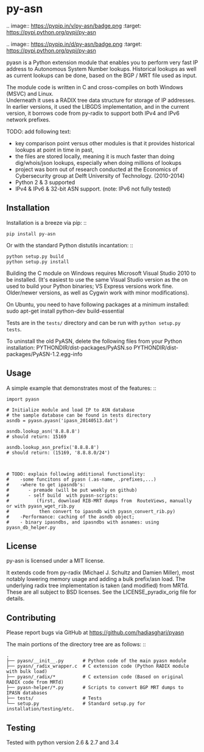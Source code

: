 py-asn
========

.. image:: https://pypip.in/v/py-asn/badge.png
   :target: https://pypi.python.org/pypi/py-asn
    
.. image:: https://pypip.in/d/py-asn/badge.png
   :target: https://pypi.python.org/pypi/py-asn

   
pyasn is a Python extension module that enables you to perform very fast IP address to 
Autonomous System Number lookups. Historical lookups as well as current lookups can be done, 
based on the BGP / MRT file used as input.

The module code is written in C and cross-compiles on both Windows (MSVC) and Linux.   
Underneath it uses a RADIX tree data structure for storage of IP addresses. In earlier versions,
it used the LIBGDS implementation, and in the current version, it borrows code from py-radix 
to support both IPv4 and IPv6 network prefixes. 



TODO: add following text:
- key comparison point versus other modules is that it provides historical lookups at point in time in past, 
- the files are stored locally, meaning it is much faster than doing dig/whois/json lookups, especially when doing millions of lookups
- project was born out of research conducted at the Economics of Cybersecurity group at Delft University of Technology. (2010-2014)
- Python 2 & 3 supported    
- IPv4 & IPv6 & 32-bit ASN support. (note: IPv6  not fully tested)

    


Installation
------------

Installation is a breeze via pip: ::

    pip install py-asn

Or with the standard Python distutils incantation: ::

	python setup.py build
	python setup.py install

Building the C module on Windows requires Microsoft Visual Studio 2010 to be installed.
(It's easiest to use the same Visual Studio version as the on used to build your Python binaries; 
VS Express versions work fine. Older/newer versions, as well as Cygwin work with minor modifications).

On Ubuntu, you need to have following packages at a minimum installed:
sudo apt-get install python-dev build-essential
    
    
Tests are in the ``tests/`` directory and can be run with
``python setup.py tests``.


To uninstall the old PyASN, delete the following files from your Python installation: 
    PYTHONDIR/dist-packages/PyASN.so
    PYTHONDIR/dist-packages/PyASN-1.2.egg-info


Usage
-----

A simple example that demonstrates most of the features: ::

	import pyasn

	# Initialize module and load IP to ASN database
    # the sample database can be found in tests directory
    asndb = pyasn.pyasn('ipasn_20140513.dat')  
    
	asndb.lookup_asn('8.8.8.8')
    # should return: 15169
    
    asndb.lookup_asn_prefix('8.8.8.8')
    # should return: (15169, '8.8.8.0/24')



    # TODO: explain following additional functionality:
    #    -some funcitons of pyasn (.as-name, .prefixes,...)
    #    -where to get ipasndb's:
    #       - premade (will be put weekly on github)
    #       - self build  with pyasn-scripts:
    #          (first, download RIB-MRT dumps from  RouteViews, manually or with pyasn_wget_rib.py
    #           then convert to ipasndb with pyasn_convert_rib.py)
    #    -Performance: caching of the asndb object; 
    #    - binary ipasndbs, and ipasndbs with asnames: using pyasn_db_helper.py
    

License
-------

py-asn is licensed under a MIT license.

It extends code from py-radix (Michael J. Schultz and Damien Miller), 
most notably lowering memory usage and adding a bulk prefix/asn load.
The underlying radix tree implementation is taken (and modified) from MRTd.
These are all subject to BSD licenses. 
See the LICENSE_pyradix_orig file for details.


Contributing
------------

Please report bugs via GitHub at https://github.com/hadiasghari/pyasn

The main portions of the directory tree are as follows: ::

    .
    ├── pyasn/__init__.py       # Python code of the main pyasn module
    ├── pyasn/_radix_wrapper.c  # C extension code (Python RADIX module with bulk load)
    ├── pyasn/_radix/*          # C extension code (Based on original RADIX code from MRTd)
    ├── pyasn-helper/*.py       # Scripts to convert BGP MRT dumps to IPASN databases
    ├── tests/                  # Tests 
    └── setup.py                # Standard setup.py for installation/testing/etc.


Testing
-------
Tested with python version 2.6 & 2.7 and 3.4